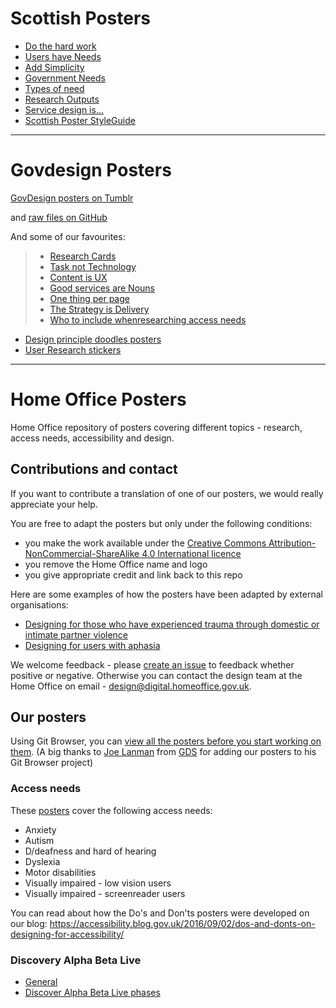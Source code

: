 
# Scottish Posters
- [Do the hard work](files/SaltireDotheHardWork.pdf)
- [Users have Needs](files/SaltireUserNeeds.pdf)
- [Add Simplicity](files/SaltireSimplicity.pdf)
- [Government Needs](files/SaltireGovernmentNeeds.pdf)
- [Types of need](files/SaltireNeedTypesv2.pdf)
- [Research Outputs](files/SaltireResearchOutputs.pdf)
- [Service design is...](files/SaltireServiceDesignFuzy.pdf)
- [Scottish Poster StyleGuide](SaltireStyles.pdf)


---

# Govdesign Posters
[GovDesign posters on Tumblr](http://govdesign.tumblr.com)

and [raw files on GitHub](https://github.com/alphagov/govdesign)

And some of our favourites: 
> - [Research Cards](Cards_User_Research_Activities.pdf)
> - [Task not Technology](Poster_DescribeTheTask.pdf)
> - [Content is UX](Poster_Content-Design.pdf)
> - [Good services are Nouns](Poster_GoodServices.pdf)
> - [One thing per page](Poster_OneThingPerPage.pdf)
> - [The Strategy is Delivery](Poster_The_strategy_is_delivery.pdf)
> - [Who to include whenresearching access needs](files/Research-who_to_include_when.pdf)

- [Design principle doodles posters](http://www.git-browser.com/psd/design-principles-doodles/posters)
- [User Research stickers](https://salmapatel.co.uk/user-research/list-of-user-research-stickers-and-posters/)

---

# Home Office Posters
Home Office repository of posters covering different topics - research, access needs, accessibility and design.  

## Contributions and contact

If you want to contribute a translation of one of our posters, we would really appreciate your help.

You are free to adapt the posters but only under the following conditions:

* you make the work available under the [Creative Commons Attribution-NonCommercial-ShareAlike 4.0 International licence](https://creativecommons.org/licenses/by-nc-sa/4.0/)
* you remove the Home Office name and logo
* you give appropriate credit and link back to this repo

Here are some examples of how the posters have been adapted by external organisations:

* [Designing for those who have experienced trauma through domestic or intimate partner violence](https://bit.ly/2JkAnFA) 
* [Designing for users with aphasia](https://bit.ly/2kVbGFm) 

We welcome feedback - please [create an issue](https://github.com/UKHomeOffice/posters/issues) to feedback whether positive or negative. Otherwise you can contact the design team at the Home Office on email - [design@digital.homeoffice.gov.uk](mailto:design@digital.homeoffice.gov.uk).

## Our posters  
Using Git Browser, you can [view all the posters before you start working on them](http://www.git-browser.com/ukhomeoffice/posters/accessibility). (A big thanks to [Joe Lanman](https://twitter.com/joelanman) from [GDS](https://twitter.com/gdsteam) for adding our posters to his Git Browser project)  

### Access needs

These [posters](https://github.com/UKHomeOffice/posters/blob/master/accessibility/dos-donts/posters_en-UK/accessibility-posters-set.pdf) cover the following access needs:
* Anxiety
* Autism
* D/deafness and hard of hearing
* Dyslexia
* Motor disabilities
* Visually impaired - low vision users
* Visually impaired - screenreader users

You can read about how the Do's and Don'ts posters were developed on our blog: https://accessibility.blog.gov.uk/2016/09/02/dos-and-donts-on-designing-for-accessibility/

### Discovery Alpha Beta Live

* [General](https://github.com/UKHomeOffice/posters/blob/master/design/discovery-alpha-beta-live/DiscoveryAlphaBetaLive_OnePage.pdf)
* [Discover Alpha Beta Live phases](https://github.com/UKHomeOffice/posters/blob/master/design/discovery-alpha-beta-live/DiscoveryAlphaBetaLive_Individual.pdf)



